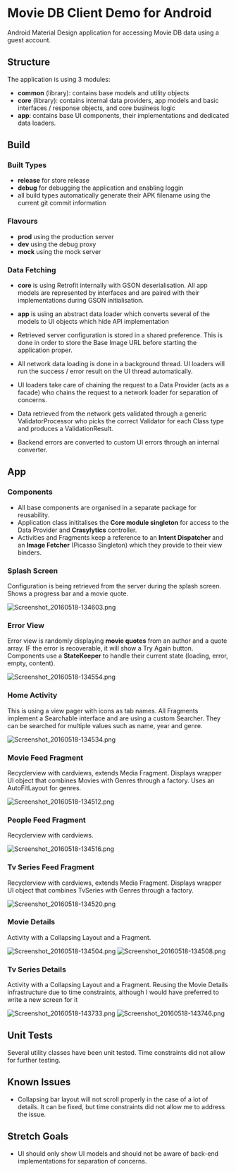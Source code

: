 # Movie DB Client Demo for Android #
Android Material Design application for accessing Movie DB data using a guest account.

## Structure ##
The application is using 3 modules:
 
* **common** (library): contains base models and utility objects
* **core** (library): contains internal data providers, app models and basic interfaces / response objects, and core business logic
* **app**: contains base UI components, their implementations and dedicated data loaders.

## Build ##
### Built Types ###
* **release** for store release
* **debug** for debugging the application and enabling loggin
* all build types automatically generate their APK filename using the current git commit information
### Flavours ###
* **prod** using the production server
* **dev** using the debug proxy
* **mock** using the mock server
### Data Fetching ###
* **core** is using Retrofit internally with GSON deserialisation. All app models are represented by interfaces and are paired with their implementations during GSON initialisation.
* **app** is using an abstract data loader which converts several of the models to UI objects which hide API implementation 

* Retrieved server configuration is stored in a shared preference. This is done in order to store the Base Image URL before starting the application proper.
* All network data loading is done in a background thread. UI loaders will run the success / error result on the UI thread automatically.
* UI loaders take care of chaining the request to a Data Provider (acts as a facade) who chains the request to a network loader for separation of concerns.
* Data retrieved from the network gets validated through a generic ValidatorProcessor who picks the correct Validator for each Class type and produces a ValidationResult.
* Backend errors are converted to custom UI errors through an internal converter.

## App ##

### Components ###
* All base components are organised in a separate package for reusability.
* Application class inititalises the **Core module singleton** for access to the Data Provider and **Crasylytics** controller.
* Activities and Fragments keep a reference to an **Intent Dispatcher** and an **Image Fetcher** (Picasso Singleton) which they provide to their view binders.

### Splash Screen ###
Configuration is being retrieved from the server during the splash screen. Shows a progress bar and a movie quote.

![Screenshot_20160518-134603.png](https://bitbucket.org/repo/gBjXLM/images/1655290595-Screenshot_20160518-134603.png)

### Error View ###
Error view is randomly displaying **movie quotes** from an author and a quote array.
IF the error is recoverable, it will show a Try Again button.
Components use a **StateKeeper** to handle their current state (loading, error, empty, content).

![Screenshot_20160518-134554.png](https://bitbucket.org/repo/gBjXLM/images/2862971167-Screenshot_20160518-134554.png)

### Home Activity ###
This is using a view pager with icons as tab names.
All Fragments implement a Searchable interface and are using a custom Searcher. They can be searched for multiple values such as name, year and genre.

![Screenshot_20160518-134534.png](https://bitbucket.org/repo/gBjXLM/images/1023503257-Screenshot_20160518-134534.png)

### Movie Feed Fragment ###
Recyclerview with cardviews, extends Media Fragment. Displays wrapper UI object that combines Movies with Genres through a factory. Uses an AutoFitLayout for genres.

![Screenshot_20160518-134512.png](https://bitbucket.org/repo/gBjXLM/images/4005901145-Screenshot_20160518-134512.png)

### People Feed Fragment ###
Recyclerview with cardviews.

![Screenshot_20160518-134516.png](https://bitbucket.org/repo/gBjXLM/images/1488809604-Screenshot_20160518-134516.png)

### Tv Series Feed Fragment ###
Recyclerview with cardviews, extends Media Fragment. Displays wrapper UI object that combines TvSeries with Genres through a factory.

![Screenshot_20160518-134520.png](https://bitbucket.org/repo/gBjXLM/images/2904125364-Screenshot_20160518-134520.png)

### Movie Details ###
Activity with a Collapsing Layout and a Fragment.

![Screenshot_20160518-134504.png](https://bitbucket.org/repo/gBjXLM/images/2389392838-Screenshot_20160518-134504.png)
![Screenshot_20160518-134508.png](https://bitbucket.org/repo/gBjXLM/images/2521186092-Screenshot_20160518-134508.png)

### Tv Series Details ###
Activity with a Collapsing Layout and a Fragment. Reusing the Movie Details infrastructure due to time constraints, although I would have preferred to write a new screen for it

![Screenshot_20160518-143733.png](https://bitbucket.org/repo/gBjXLM/images/431905170-Screenshot_20160518-143733.png)
![Screenshot_20160518-143746.png](https://bitbucket.org/repo/gBjXLM/images/3351930293-Screenshot_20160518-143746.png)

## Unit Tests ##
Several utility classes have been unit tested. Time constraints did not allow for further testing. 

## Known Issues ##
* Collapsing bar layout will not scroll properly in the case of a lot of details. It can be fixed, but time constraints did not allow me to address the issue.

## Stretch Goals ##
* UI should only show UI models and should not be aware of back-end implementations for separation of concerns.